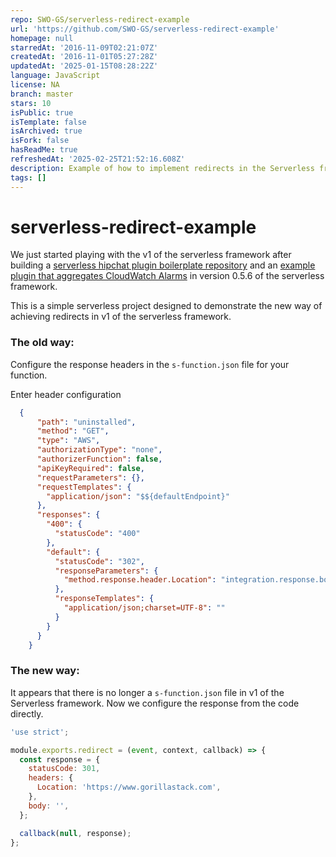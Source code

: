 ```yaml
---
repo: SWO-GS/serverless-redirect-example
url: 'https://github.com/SWO-GS/serverless-redirect-example'
homepage: null
starredAt: '2016-11-09T02:21:07Z'
createdAt: '2016-11-01T05:27:28Z'
updatedAt: '2025-01-15T08:28:22Z'
language: JavaScript
license: NA
branch: master
stars: 10
isPublic: true
isTemplate: false
isArchived: true
isFork: false
hasReadMe: true
refreshedAt: '2025-02-25T21:52:16.608Z'
description: Example of how to implement redirects in the Serverless framework
tags: []
---
```


# serverless-redirect-example

We just started playing with the v1 of the serverless framework after building a [serverless hipchat plugin boilerplate repository](https://github.com/GorillaStack/serverless-hipchat-connect) and an [example plugin that aggregates CloudWatch Alarms](https://github.com/GorillaStack/serverless-hipchat-sns-cloudwatch-alarms) in version 0.5.6 of the serverless framework.

This is a simple serverless project designed to demonstrate the new way of achieving redirects in v1 of the serverless framework.

### The old way:

Configure the response headers in the `s-function.json` file for your function.

Enter header configuration
```json
  {
      "path": "uninstalled",
      "method": "GET",
      "type": "AWS",
      "authorizationType": "none",
      "authorizerFunction": false,
      "apiKeyRequired": false,
      "requestParameters": {},
      "requestTemplates": {
        "application/json": "$${defaultEndpoint}"
      },
      "responses": {
        "400": {
          "statusCode": "400"
        },
        "default": {
          "statusCode": "302",
          "responseParameters": {
            "method.response.header.Location": "integration.response.body.location"
          },
          "responseTemplates": {
            "application/json;charset=UTF-8": ""
          }
        }
      }
    }
```

### The new way:

It appears that there is no longer a `s-function.json` file in v1 of the Serverless framework.  Now we configure the response from the code directly.

```javascript
'use strict';

module.exports.redirect = (event, context, callback) => {
  const response = {
    statusCode: 301,
    headers: {
      Location: 'https://www.gorillastack.com',
    },
    body: '',
  };

  callback(null, response);
};

```
